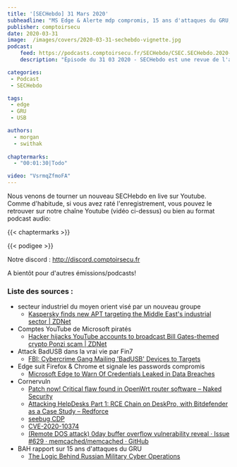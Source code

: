 ```yaml
---
title: '[SECHebdo] 31 Mars 2020'
subheadline: "MS Edge & Alerte mdp compromis, 15 ans d'attaques du GRU, BadUSB dans la vrie vie, CornerVuln, etc."
publisher: comptoirsecu
date: 2020-03-31
image:  /images/covers/2020-03-31-sechebdo-vignette.jpg
podcast:
    feed: https://podcasts.comptoirsecu.fr/SECHebdo/CSEC.SECHebdo.2020-03-31.m4a
    description: "Épisode du 31 03 2020 - SECHebdo est une revue de l'actualité cybersécurité réalisée en live sur Youtube, généralement le mardi soir."

categories:
 - Podcast
 - SECHebdo

tags:
 - edge
 - GRU 
 - USB

authors:
  - morgan
  - swithak
  
chaptermarks:
  - "00:01:30|Todo"

video: "VsrmqZfmoFA"
---
```


Nous venons de tourner un nouveau SECHebdo en live sur Youtube. Comme d'habitude, si vous avez raté l'enregistrement, vous pouvez le retrouver sur notre chaîne Youtube (vidéo ci-dessus) ou bien au format podcast audio:

{{< chaptermarks >}}

{{< podigee >}}

Notre discord : <http://discord.comptoirsecu.fr>

A bientôt pour d'autres émissions/podcasts!

### Liste des sources :

*  secteur industriel du moyen orient visé par un nouveau groupe
	* [Kaspersky finds new APT targeting the Middle East's industrial sector | ZDNet](https://www.zdnet.com/article/kaspersky-finds-new-apt-targeting-the-middle-easts-industrial-sector/)
*  Comptes YouTube de Microsoft piratés
	* [Hacker hijacks YouTube accounts to broadcast Bill Gates-themed crypto Ponzi scam | ZDNet](https://www.zdnet.com/google-amp/article/hacker-hijacks-microsofts-youtube-accounts-to-broadcast-crypto-ponzi-scam/?__twitter_impression=true)
*  Attack BadUSB dans la vrai vie par Fin7
	* [FBI: Cybercrime Gang Mailing 'BadUSB' Devices to Targets](https://www.bankinfosecurity.com/fbi-cybercrime-gang-mailing-badusb-devices-to-targets-a-14029)
*  Edge suit Firefox & Chrome et signale les passwords compromis
	* [Microsoft Edge to Warn Of Credentials Leaked in Data Breaches](https://www.bleepingcomputer.com/news/microsoft/microsoft-edge-to-warn-of-credentials-leaked-in-data-breaches/)
*  Cornervuln
	* [Patch now! Critical flaw found in OpenWrt router software – Naked Security](https://nakedsecurity.sophos.com/2020/03/31/patch-now-critical-flaw-found-in-openwrt-router-software/)
	* [Attacking HelpDesks Part 1: RCE Chain on DeskPro, with Bitdefender as a Case Study – Redforce](https://blog.redforce.io/attacking-helpdesks-part-1-rce-chain-on-deskpro-with-bitdefender-as-case-study/)
	* [seebug CDP](https://paper.seebug.org/1156/)
	* [CVE-2020-10374](https://cve.circl.lu/cve/CVE-2020-10374)
	* [(Remote DOS attack) 0day buffer overflow vulnerability reveal · Issue #629 · memcached/memcached · GitHub](https://github.com/memcached/memcached/issues/629)
*  BAH rapport sur 15 ans d'attaques du GRU
	* [The Logic Behind Russian Military Cyber Operations](https://www.boozallen.com/c/insight/publication/the-logic-behind-russian-military-cyber-operations.html)
